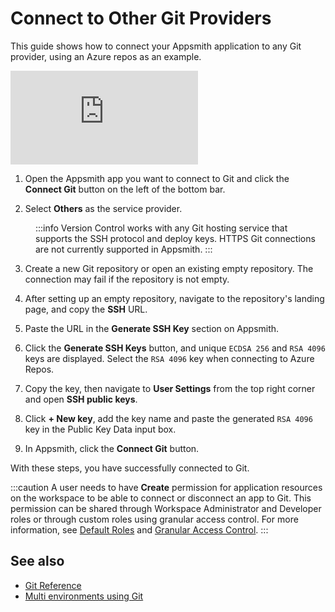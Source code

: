 # Connect to Other Git Providers

This guide shows how to connect your Appsmith application to any Git provider, using an Azure repos as an example.


<div style={{ position: "relative", paddingBottom: "calc(50.520833333333336% + 41px)", height: "0", width: "100%" }}>
  <iframe src="https://demo.arcade.software/NgHgIyVHeXMdIhS0o56b?embed" frameborder="0" loading="lazy" webkitallowfullscreen mozallowfullscreen allowfullscreen style={{ position: "absolute", top: "0", left: "0", width: "100%", height: "100%", colorScheme: "light" }} title="Appsmith | Connect Data">
  </iframe>
</div>

1. Open the Appsmith app you want to connect to Git and click the **Connect Git** button on the left of the bottom bar.

2. Select **Others** as the service provider. 

<dd>
:::info
Version Control works with any Git hosting service that supports the SSH protocol and deploy keys. HTTPS Git connections are not currently supported in Appsmith.
:::

</dd>

3. Create a new Git repository or open an existing empty repository. The connection may fail if the repository is not empty.

4. After setting up an empty repository, navigate to the repository's landing page, and copy the **SSH** URL.

5. Paste the URL in the **Generate SSH Key** section on Appsmith.

6. Click the **Generate SSH Keys** button, and unique `ECDSA 256` and `RSA 4096` keys are displayed. Select the `RSA 4096` key when connecting to Azure Repos.

7. Copy the key, then navigate to **User Settings** from the top right corner and open **SSH public keys**.

8. Click **+ New key**, add the key name and paste the generated `RSA 4096` key in the Public Key Data input box.

9. In Appsmith, click the **Connect Git** button.

With these steps, you have successfully connected to Git.

:::caution
A user needs to have **Create** permission for application resources on the workspace to be able to connect or disconnect an app to Git. This permission can be shared through Workspace Administrator and Developer roles or through custom roles using granular access control. For more information, see [Default Roles](/advanced-concepts/invite-users#default-roles-for-workspace) and [Granular Access Control](/advanced-concepts/granular-access-control/roles#application-resources).
:::


## See also

- [Git Reference](/advanced-concepts/version-control-with-git/reference/git-settings)
- [Multi environments using Git](/advanced-concepts/version-control-with-git/environments-with-git)